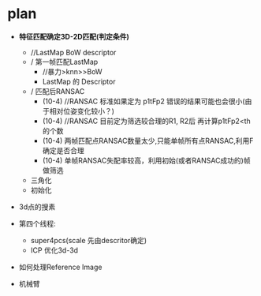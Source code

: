 # plan

- **特征匹配确定3D-2D匹配(判定条件)**
	- //LastMap BoW descriptor
	- / 第一帧匹配LastMap
		- //暴力>knn>>BoW
		- LastMap 的 Descriptor
	- / 匹配后RANSAC
		- (10-4) //RANSAC 标准如果定为 p1tFp2 错误的结果可能也会很小(由于相对位姿变化较小？)
		- (10-4) //RANSAC 目前定为筛选较合理的R1, R2后 再计算p1tFp2<th的个数
		- (10-4) 两帧匹配点RANSAC数量太少,只能单帧所有点RANSAC,利用F确定是否合理
		- (10-4) 单帧RANSAC失配率较高，利用初始(或者RANSAC成功的)帧做筛选
	- 三角化
	- 初始化
- 3d点的搜素
- 第四个线程:
	- super4pcs(scale 先由descritor确定)
	- ICP 优化3d-3d
- 如何处理Reference Image

- 机械臂
